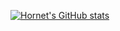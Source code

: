 [![Hornet's GitHub stats](https://github-readme-stats.vercel.app/api?username=Hornet07&show_icons=true&theme=tokyonight)](https://github.com/anuraghazra/github-readme-stats)
